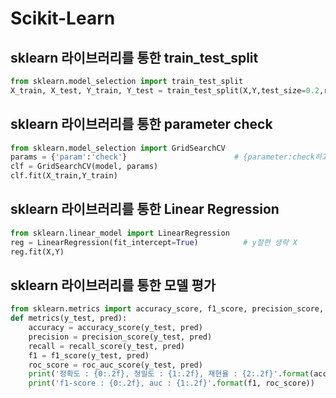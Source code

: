 # Scikit-Learn

## sklearn 라이브러리를 통한 train_test_split
```python
from sklearn.model_selection import train_test_split
X_train, X_test, Y_train, Y_test = train_test_split(X,Y,test_size=0.2,random_state=30)
```

## sklearn 라이브러리를 통한 parameter check
```python
from sklearn.model_selection import GridSearchCV
params = {'param':'check'}                        # {parameter:check하고 싶은 수치} 등록
clf = GridSearchCV(model, params)
clf.fit(X_train,Y_train)
```

## sklearn 라이브러리를 통한 Linear Regression
```python
from sklearn.linear_model import LinearRegression
reg = LinearRegression(fit_intercept=True)          # y절편 생략 X
reg.fit(X,Y)
```

## sklearn 라이브러리를 통한 모델 평가
```python
from sklearn.metrics import accuracy_score, f1_score, precision_score, recall_score, roc_auc_score
def metrics(y_test, pred):
    accuracy = accuracy_score(y_test, pred)
    precision = precision_score(y_test, pred)
    recall = recall_score(y_test, pred)
    f1 = f1_score(y_test, pred)
    roc_score = roc_auc_score(y_test, pred)
    print('정확도 : {0:.2f}, 정밀도 : {1:.2f}, 재현율 : {2:.2f}'.format(accuracy, precision, recall))
    print('f1-score : {0:.2f}, auc : {1:.2f}'.format(f1, roc_score))
```